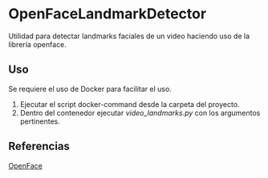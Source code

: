 # OpenFaceLandmarkDetector

Utilidad para detectar landmarks faciales de un video haciendo uso de la librería openface.

## Uso
Se requiere el uso de Docker para facilitar el uso.
1. Ejecutar el script docker-command desde la carpeta del proyecto.
2. Dentro del contenedor ejecutar *video_landmarks.py* con los argumentos pertinentes.

## Referencias
[OpenFace](http://cmusatyalab.github.io/openface/)